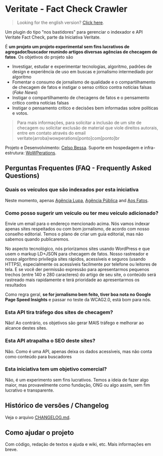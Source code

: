 # Veritate - Fact Check Crawler

> Looking for the english version? [Click here](README.md).

Um plugin do tipo "nos bastidores" para gerenciar o indexador e API Veritate Fact Check, parte da Iniciativa Veritate.

É **um projeto um projeto experimental sem fins lucrativos de agregador/buscador reunindo artigos diversas agências de <strong>checagem de fatos</strong>**. Os objetivos do projeto são

- Investigar, estudar e experimentar tecnologias, algoritmo, padrões de design e experiência de uso em buscas e jornalismo intermediado por algoritmo
- Fomentar o consumo de jornalismo de qualidade e o compartilhamento de checagem de fatos e instigar o senso crítico contra notícias falsas (<em>Fake News</em>)
- Instigar o compartilhamento de checagens de fatos e o pensamento crítico contra notícias falsas
- Instigar o pensamento crítico e decisões bem informadas sobre políticas e votos.

> Para mais informações, para solicitar a inclusão de um site de checagem ou solicitar exclusão de material que viole direitos autorais, entre em contato através do email veritate{arroba}wowperations[ponto]com[ponto]br

Projeto e Desenvolvimento: <a href="https://www.celsobessa.com.br">Celso Bessa</a>. Suporte em hospedagem e infra-estrutura: <a href="https://www.wowperations.com.br">WoWPerations</a>.

## Perguntas Frequentes (FAQ - Frequently Asked Questions)

### Quais os veículos que são indexados por esta iniciativa

Neste momento, apenas [Agência Lupa](http://piaui.folha.uol.com.br/lupa/), [Agência Pública](https://apublica.org/checagem/) and [Aos Fatos](https://aosfatos.org).

### Como posso sugerir um veículo ou ter meu veículo adicionado?

Envie um email para o endereço mencionado acima. Nós vamos indexar apenas sites respeitados ou com bom jornalismo, de acordo com nosso conselho editorial. Temos o plano de criar um guia editorial, mas não sabemos quando publicaremos.

No aspecto tecnológico, nós priorizamos sites usando WordPress e que usem o markup LD+JSON para checagem de fatos. Nosso rastreador e nosso algoritmo privilegia sites rápidos, acessíveis e seguros (usando HTTPS), especialmente os acessíveis facilmente por telefone ou leitores de tela. E se você der permissão expressão para apresentarmos pequenos trechos (entre 140 e 280 caracteres) do artigo de seu site, o conteúdo será rastreado mais rapidamente e terá prioridade ao apresentarmos os resultados

Como regra geral, **se for jornalismo bem feito, tiver boa nota no Google Page Speed Insights** e passar no teste da WCAG2.0, está bom para nós.

### Esta API tira tráfego dos sites de checagem?

Não! Ao contrário, os objetivos são gerar MAIS tráfego e melhorar ao alcance destes sites.

### Esta API atrapalha o SEO deste sites?

Não. Como é uma API, apenas deixa os dados acessíveis, mas não conta como conteúdo para buscadores

### Esta iniciativa tem um objetivo comercial?

Não, é um experimento sem fins lucrativos. Temos a ideia de fazer algo maior, mas provavelmente como fundação, ONG ou algo assim, sem fim lucrativo e transparente.

## Histórico de versões / Changelog

Veja o arquivo [CHANGELOG.md](CHANGELOG.md).

## Como ajudar o projeto

Com código, redação de textos e ajuda e wiki, etc. Mais informações em breve.

